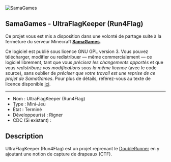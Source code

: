 ![SamaGames](https://assets.samagames.net/images/logo.png "SamaGames logo")

## SamaGames - UltraFlagKeeper (Run4Flag)

Ce projet vous est mis a disposition dans une volonté de partage suite à la fermeture du serveur Minecraft [**SamaGames**](http://samagames.net).

Ce logiciel est publié sous licence GNU GPL version 3. Vous pouvez télécharger, modifier ou redistribuer — même commercialement — ce logiciel librement, tant que vous *précisez les changements apportés* et que vous *redistribuez vos modifications sous la même licence* (avec le code source), sans oublier de *préciser que votre travail est une reprise de ce projet de SamaGames*.
Pour plus de détails, référez-vous au texte de licence disponible [ici](LICENCE).

------------------------------------

- Nom : UltraFlagKeeper (Run4Flag)
- Type : Mini-Jeu
- État : Terminé
- Développeur(s) : Rigner
- CDC (Si existant) : 

## Description
UltraFlagKeeper (Run4Flag) est un projet reprenant le [DoubleRunner](https://github.com/SamaGames/DoubleRunner) en y ajoutant une notion de capture de drapeaux (CTF).
